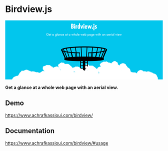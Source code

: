 # Birdview.js

![Screenshot](birdview_banner.png)

**Get a glance at a whole web page with an aerial view.**

## Demo

https://www.achrafkassioui.com/birdview/

## Documentation

https://www.achrafkassioui.com/birdview/#usage
